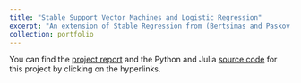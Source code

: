 ```yaml
---
title: "Stable Support Vector Machines and Logistic Regression"
excerpt: "An extension of Stable Regression from (Bertsimas and Paskov, 2019) to SVMs and Logistic Regression, allowing coefficients to be up to 200% more stable (in terms of standard deviation)."
collection: portfolio
---
```

You can find the [project report](/files/Final_Report_Stable_SVM_and_Logistic_Regression.pdf) and the Python and Julia [source code](https://github.com/hamzatazib/EVaRegression) for this project by clicking on the hyperlinks.
